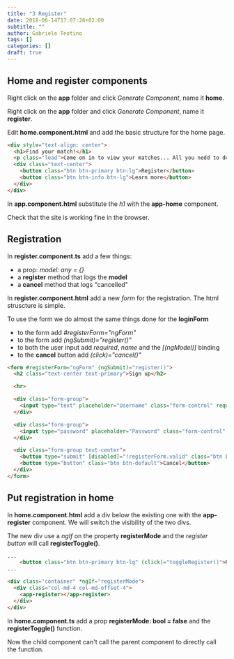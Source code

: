 ```yaml
---
title: "3 Register"
date: 2018-06-14T17:07:28+02:00
subtitle: ""
author: Gabriele Teotino
tags: []
categories: []
draft: true
---
```


## Home and register components

Right click on the **app** folder and click *Generate Component*, name it **home**.

Right click on the **app** folder and click *Generate Component*, name it **register**.

Edit **home.component.html** and add the basic structure for the home page.

```html
<div style="text-align: center">
  <h1>Find your match!</h1>
  <p class="lead">Come on in to view your matches... All you nedd to do is sign up!</p>
  <div class="text-center">
    <button class="btn btn-primary btn-lg">Register</button>
    <button class="btn btn-info btn-lg">Learn more</button>
  </div>
</div>
```

In **app.component.html** substitute the *h1* with the **app-home** component.

Check that the site is working fine in the browser.

## Registration

In **register.component.ts** add a few things:

- a prop: *model: any = {}*
- a **register** method that logs the **model**
- a **cancel** method that logs "cancelled"

In **register.component.html** add a new *form* for the registration. The html struscture is simple.

To use the form we do almost the same things done for the **loginForm**

- to the form add *#registerForm="ngForm"*
- to the form add *(ngSubmit)="register()"*
- to both the user input add *required*, *name* and the *[(ngModel)]* binding
- to the **cancel** button add *(click)="cancel()"*

```html
<form #registerForm="ngForm" (ngSubmit)="register()">
  <h2 class="text-center text-primary">Sign up</h2>

  <hr>

  <div class="form-group">
    <input type="text" placeholder="Username" class="form-control" required name="username" [(ngModel)]="model.username">
  </div>

  <div class="form-group">
    <input type="password" placeholder="Password" class="form-control" required name="password" [(ngModel)]="model.password">
  </div>

  <div class="form-group text-center">
    <button type="submit" [disabled]="!registerForm.valid" class="btn btn-success">Register</button>
    <button type="button" class="btn btn-default">Cancel</button>
  </div>
</form>
```

## Put registration in home

In **home.component.html** add a div below the existing one with the **app-register** component. We will switch the visibility of the two divs.

The new div use a *ngIf* on the property **registerMode** and the *register button* will call **registerToggle()**.

```html
...
    <button class="btn btn-primary btn-lg" (click)="toggleRegister()">Register</button>
...

<div class="container" *ngIf="registerMode">
  <div class="col-md-4 col-md-offset-4">
    <app-register></app-register>
  </div>
</div>
```

In **home.component.ts** add a prop **registerMode: bool = false** and the **registerToggle()** function.

Now the child component can't call the parent component to directly call the function.
